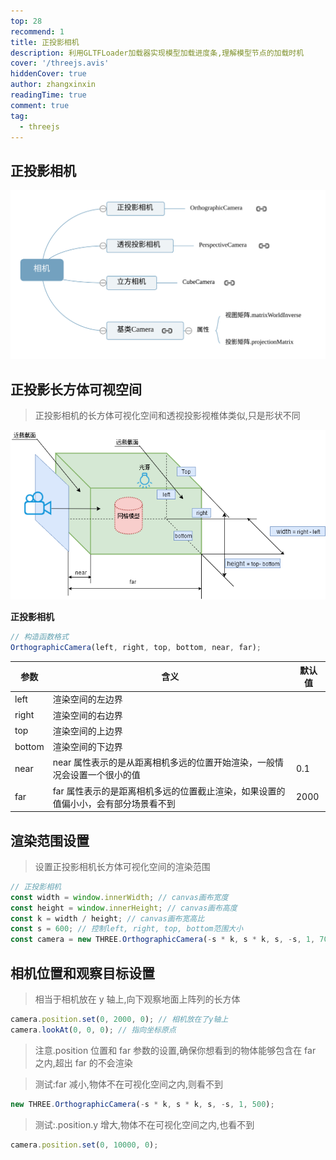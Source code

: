 ```yaml
---
top: 28
recommend: 1
title: 正投影相机
description: 利用GLTFLoader加载器实现模型加载进度条,理解模型节点的加载时机
cover: '/threejs.avis'
hiddenCover: true
author: zhangxinxin
readingTime: true
comment: true
tag:
  - threejs
---
```


## 正投影相机

![](../../public/threejs/相机.svg)

## 正投影长方体可视空间

> 正投影相机的长方体可视化空间和透视投影视椎体类似,只是形状不同

![](../../public/threejs/正投影可视空间.png)

**正投影相机**

```js
// 构造函数格式
OrthographicCamera(left, right, top, bottom, near, far);
```

| 参数   | 含义                                                                               | 默认值 |
| ------ | ---------------------------------------------------------------------------------- | ------ |
| left   | 渲染空间的左边界                                                                   |        |
| right  | 渲染空间的右边界                                                                   |        |
| top    | 渲染空间的上边界                                                                   |        |
| bottom | 渲染空间的下边界                                                                   |        |
| near   | near 属性表示的是从距离相机多远的位置开始渲染，一般情况会设置一个很小的值          | 0.1    |
| far    | far 属性表示的是距离相机多远的位置截止渲染，如果设置的值偏小小，会有部分场景看不到 | 2000   |

## 渲染范围设置

> 设置正投影相机长方体可视化空间的渲染范围

```js
// 正投影相机
const width = window.innerWidth; // canvas画布宽度
const height = window.innerHeight; // canvas画布高度
const k = width / height; // canvas画布宽高比
const s = 600; // 控制left, right, top, bottom范围大小
const camera = new THREE.OrthographicCamera(-s * k, s * k, s, -s, 1, 7000);
```

## 相机位置和观察目标设置

> 相当于相机放在 y 轴上,向下观察地面上阵列的长方体

```js
camera.position.set(0, 2000, 0); // 相机放在了y轴上
camera.lookAt(0, 0, 0); // 指向坐标原点
```

> 注意.position 位置和 far 参数的设置,确保你想看到的物体能够包含在 far 之内,超出 far 的不会渲染

> 测试:far 减小,物体不在可视化空间之内,则看不到

```js
new THREE.OrthographicCamera(-s * k, s * k, s, -s, 1, 500);
```

> 测试:.position.y 增大,物体不在可视化空间之内,也看不到

```js
camera.position.set(0, 10000, 0);
```
